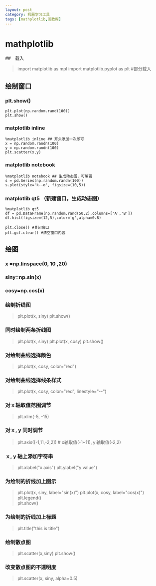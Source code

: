 ```yaml
---
layout: post
category: 机器学习工具
tags: [mathplotlib,函数库]
--- 
```


mathplotlib
==========

##　载入

> import matplotlib as mpl
  import matplotlib.pyplot as plt #部分载入

## 绘制窗口

### plt.show()

	plt.plot(np.random.rand(100))
	plt.show()

### matplotlib inline 

	%matplotlib inline ## 开头添加一次即可
	x = np.random.randn(100)
	y = np.random.randn(100)
	plt.scatter(x,y)

### matplotlib notebook

	%matplotlib notebook ## 生成动态图，可编辑
	s = pd.Series(np.random.randn(100))
	s.plot(style='k--o', figsize=(10,5))

### matplotlib qt5 （新建窗口，生成动态图）

	%matplotlib qt5
	df = pd.DataFrame(np.random.rand(50,2),columns=['A','B'])
	df.hist(figsize=(12,5),color='g',alpha=0.8)

	plt.close() #关闭窗口
	plt.gcf.clear() #清空窗口内容

## 绘图

### x =np.linspace(0, 10 ,20)

### siny=np.sin(x)

### cosy=np.cos(x)

### 绘制折线图

> plt.plot(x, siny)
  plt.show()

### 同时绘制两条折线图

> plt.plot(x, siny)
  plt.plot(x, cosy)
  plt.show()

### 对绘制曲线选择颜色

> plt.plot(x, cosy, color="red")

### 对绘制曲线选择线条样式

> plt.plot(x, cosy, color="red", linestyle="--")

### 对ｘ轴取值范围调节

> plt.xlim(-5, -15)

### 对ｘ, y 同时调节

> plt.axis([-1,11,-2,2]) # x轴取值(-1~11),ｙ轴取值(-2,2)

### ｘ, y 轴上添加字符串

> plt.xlabel("x axis")
  plt.ylabel("y value")
  
### 为绘制的折线加上图示

> plt.plot(x, siny, label="sin(x)")
  plt.plot(x, cosy, label="cos(x)")
  plt.legend()	
  plt.show()

### 为绘制的折线加上标题

> plt.title("this is title")

### 绘制散点图

> plt.scatter(x,siny)
  plt.show()

### 改变散点图的不透明度

> plt.scatter(x, siny, alpha=0.5)
